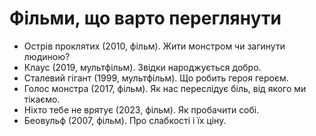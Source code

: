 # Фільми, що варто переглянути

- Острів проклятих (2010, фільм). Жити монстром чи загинути людиною?
- Клаус (2019, мультфільм). Звідки народжується добро.
- Сталевий гігант (1999, мультфільм). Що робить героя героєм.
- Голос монстра (2017, фільм). Як нас переслідує біль, від якого ми тікаємо.
- Ніхто тебе не врятує (2023, фільм). Як пробачити собі.
- Беовульф (2007, фільм). Про слабкості і їх ціну.
